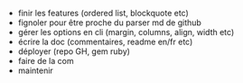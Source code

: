 - finir les features (ordered list, blockquote etc)
- fignoler pour être proche du parser md de github
- gérer les options en cli (margin, columns, align, width etc)
- écrire la doc (commentaires, readme en/fr etc)
- déployer (repo GH, gem ruby)
- faire de la com
- maintenir
